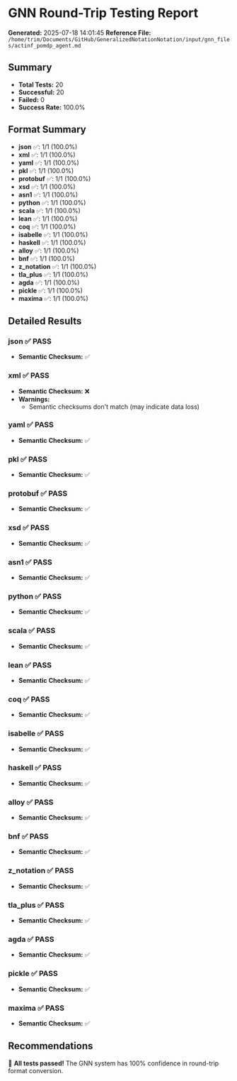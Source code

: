 # GNN Round-Trip Testing Report
**Generated:** 2025-07-18 14:01:45
**Reference File:** `/home/trim/Documents/GitHub/GeneralizedNotationNotation/input/gnn_files/actinf_pomdp_agent.md`

## Summary
- **Total Tests:** 20
- **Successful:** 20
- **Failed:** 0
- **Success Rate:** 100.0%

## Format Summary
- **json** ✅: 1/1 (100.0%)
- **xml** ✅: 1/1 (100.0%)
- **yaml** ✅: 1/1 (100.0%)
- **pkl** ✅: 1/1 (100.0%)
- **protobuf** ✅: 1/1 (100.0%)
- **xsd** ✅: 1/1 (100.0%)
- **asn1** ✅: 1/1 (100.0%)
- **python** ✅: 1/1 (100.0%)
- **scala** ✅: 1/1 (100.0%)
- **lean** ✅: 1/1 (100.0%)
- **coq** ✅: 1/1 (100.0%)
- **isabelle** ✅: 1/1 (100.0%)
- **haskell** ✅: 1/1 (100.0%)
- **alloy** ✅: 1/1 (100.0%)
- **bnf** ✅: 1/1 (100.0%)
- **z_notation** ✅: 1/1 (100.0%)
- **tla_plus** ✅: 1/1 (100.0%)
- **agda** ✅: 1/1 (100.0%)
- **pickle** ✅: 1/1 (100.0%)
- **maxima** ✅: 1/1 (100.0%)

## Detailed Results
### json ✅ PASS
- **Semantic Checksum:** ✅

### xml ✅ PASS
- **Semantic Checksum:** ❌
- **Warnings:**
  - Semantic checksums don't match (may indicate data loss)

### yaml ✅ PASS
- **Semantic Checksum:** ✅

### pkl ✅ PASS
- **Semantic Checksum:** ✅

### protobuf ✅ PASS
- **Semantic Checksum:** ✅

### xsd ✅ PASS
- **Semantic Checksum:** ✅

### asn1 ✅ PASS
- **Semantic Checksum:** ✅

### python ✅ PASS
- **Semantic Checksum:** ✅

### scala ✅ PASS
- **Semantic Checksum:** ✅

### lean ✅ PASS
- **Semantic Checksum:** ✅

### coq ✅ PASS
- **Semantic Checksum:** ✅

### isabelle ✅ PASS
- **Semantic Checksum:** ✅

### haskell ✅ PASS
- **Semantic Checksum:** ✅

### alloy ✅ PASS
- **Semantic Checksum:** ✅

### bnf ✅ PASS
- **Semantic Checksum:** ✅

### z_notation ✅ PASS
- **Semantic Checksum:** ✅

### tla_plus ✅ PASS
- **Semantic Checksum:** ✅

### agda ✅ PASS
- **Semantic Checksum:** ✅

### pickle ✅ PASS
- **Semantic Checksum:** ✅

### maxima ✅ PASS
- **Semantic Checksum:** ✅

## Recommendations
🎉 **All tests passed!** The GNN system has 100% confidence in round-trip format conversion.